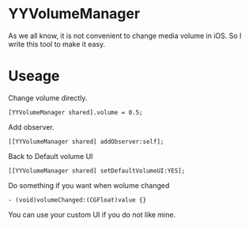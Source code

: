 # YYVolumeManager

As we all know, it is not convenient to change media volume in iOS. So I write this tool to make it easy.

# Useage

Change volume directly.
```
[YYVolumeManager shared].volume = 0.5;
```

Add observer.
```
[[YYVolumeManager shared] addObserver:self];
```

Back to Default volume UI
```
[[YYVolumeManager shared] setDefaultVolumeUI:YES];
```

Do something if you want when wolume changed
```
- (void)volumeChanged:(CGFloat)value {}
```

You can use your custom UI if you do not like mine.
